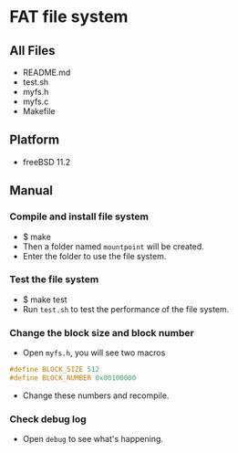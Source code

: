 # FAT file system 

## All Files
- README.md
- test.sh
- myfs.h
- myfs.c
- Makefile

## Platform
- freeBSD 11.2

## Manual
### Compile and install file system
- $ make
- Then a folder named ```mountpoint``` will be created.
- Enter the folder to use the file system.

### Test the file system
- $ make test
- Run ```test.sh``` to test the performance of the file system.

### Change the block size and block number
- Open ```myfs.h```, you will see two macros
```c
#define BLOCK_SIZE 512
#define BLOCK_NUMBER 0x00100000
```
- Change these numbers and recompile.

### Check debug log
- Open ```debug``` to see what's happening.
